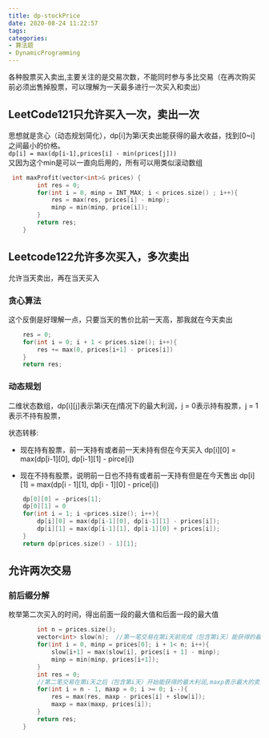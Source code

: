 ```yaml
---
title: dp-stockPrice
date: 2020-08-24 11:22:57
tags:
categories:
- 算法题
- DynamicProgramming
---
```


各种股票买入卖出,主要关注的是交易次数，不能同时参与多比交易（在再次购买前必须出售掉股票，可以理解为一天最多进行一次买入和卖出）

## LeetCode121只允许买入一次，卖出一次


思想就是贪心（动态规划简化），dp[i]为第i天卖出能获得的最大收益，找到[0~i]之间最小的价格。</br>
`dp[i] = max(dp[i-1],prices[i] - min(prices[j]))`</br>
又因为这个min是可以一直向后用的，所有可以用类似滚动数组

```cpp
 int maxProfit(vector<int>& prices) {
        int res = 0;
        for(int i = 0, minp = INT_MAX; i < prices.size() ; i++){
            res = max(res, prices[i] - minp);
            minp = min(minp, price[i]);
        }
        return res;
    }
```

## Leetcode122允许多次买入，多次卖出

允许当天卖出，再在当天买入

### 贪心算法

这个反倒是好理解一点，只要当天的售价比前一天高，那我就在今天卖出

```cpp
    res = 0;
    for(int i = 0; i + 1 < prices.size(); i++){
        res += max(0, prices[i+1] - prices[i])
    }
    return res;

```

### 动态规划

二维状态数组，dp[i][j]表示第i天在j情况下的最大利润，j = 0表示持有股票，j = 1 表示不持有股票，

状态转移:</br>

* 现在持有股票，前一天持有或者前一天未持有但在今天买入  dp[i][0] = max(dp[i-1][0], dp[i-1][1] - pirce[i])

* 现在不持有股票，说明前一日也不持有或者前一天持有但是在今天售出 dp[i][1] = max(dp[i - 1][1], dp[i - 1][0] - price[i])

```cpp
    dp[0][0] = -prices[1];
    dp[0][1] = 0
    for(int i = 1; i <prices.size(); i++){
        dp[i][0] = max(dp[i-1][0], dp[i-1][1] - prices[i]);
        dp[i][1] = max(dp[i-1][1], dp[i-1][0] + prices[i]);
    } 
    return dp[prices.size() - 1][1];

```

## 允许两次交易

### 前后缀分解

枚举第二次买入的时间，得出前面一段的最大值和后面一段的最大值

```cpp
        int n = prices.size();
        vector<int> slow(n);  //第一笔交易在第i天前完成（包含第i天）能获得的最大利润
        for(int i = 0, minp = prices[0]; i + 1< n; i++){
            slow[i+1] = max(slow[i], prices[i + 1] - minp);
            minp = min(minp, prices[i+1]);
        }
        int res = 0;
        //第二笔交易在第i天之后（包含第i天）开始能获得的最大利润,maxp表示最大的卖出价格
        for(int i = n - 1, maxp = 0; i >= 0; i--){
            res = max(res, maxp - prices[i] + slow[i]);
            maxp = max(maxp, prices[i]);
        }
        return res;
    }
```
